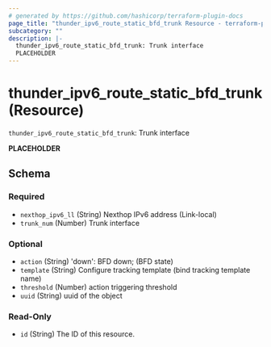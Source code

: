 ```yaml
---
# generated by https://github.com/hashicorp/terraform-plugin-docs
page_title: "thunder_ipv6_route_static_bfd_trunk Resource - terraform-provider-thunder"
subcategory: ""
description: |-
  thunder_ipv6_route_static_bfd_trunk: Trunk interface
  PLACEHOLDER
---
```


# thunder_ipv6_route_static_bfd_trunk (Resource)

`thunder_ipv6_route_static_bfd_trunk`: Trunk interface

__PLACEHOLDER__



<!-- schema generated by tfplugindocs -->
## Schema

### Required

- `nexthop_ipv6_ll` (String) Nexthop IPv6 address (Link-local)
- `trunk_num` (Number) Trunk interface

### Optional

- `action` (String) 'down': BFD down;  (BFD state)
- `template` (String) Configure tracking template (bind tracking template name)
- `threshold` (Number) action triggering threshold
- `uuid` (String) uuid of the object

### Read-Only

- `id` (String) The ID of this resource.


